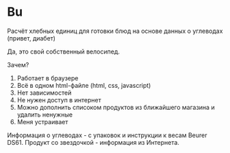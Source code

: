 # Bu
Расчёт хлебных единиц для готовки блюд на основе данных о углеводах (привет, диабет)

Да, это свой собственный велосипед.

Зачем?

1. Работает в браузере
2. Всё в одном html-файле (html, css, javascript)
3. Нет зависимостей
4. Не нужен доступ в интернет
5. Можно дополнить списоком продуктов из ближайшего магазина и удалить ненужные
6. Меня устраивает

Информация о углеводах - с упаковок и инструкции к весам Beurer DS61. Продукт со звездочкой - информация из Интернета.
